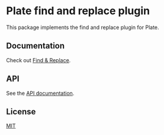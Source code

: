 # Plate find and replace plugin

This package implements the find and replace plugin for Plate.

## Documentation

Check out [Find & Replace](https://plate.udecode.io/docs/plugins/find-replace).

## API

See the [API documentation](https://plate-api.udecode.io/globals.html). 

## License

[MIT](../../LICENSE)
